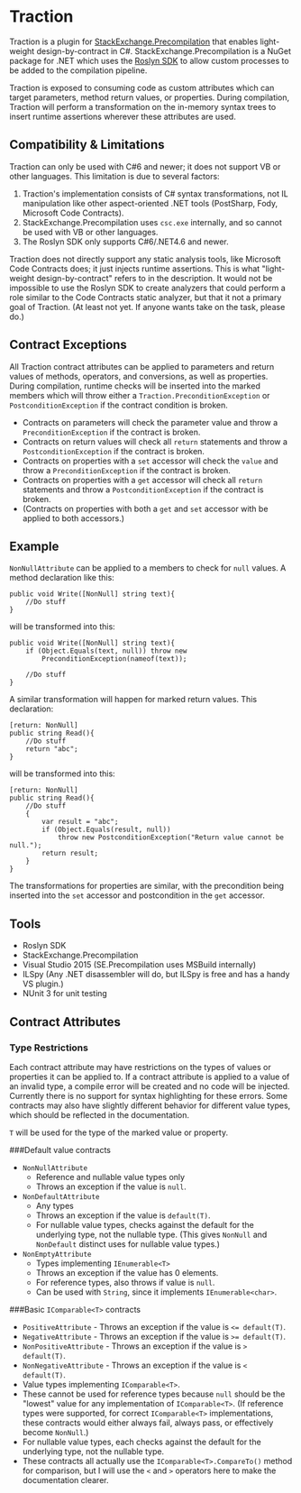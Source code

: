 # Traction

Traction is a plugin for [StackExchange.Precompilation](https://github.com/StackExchange/StackExchange.Precompilation) that enables light-weight design-by-contract in C#.  StackExchange.Precompilation is a NuGet package for .NET which uses the [Roslyn SDK](https://github.com/dotnet/roslyn) to allow custom processes to be added to the compilation pipeline.  

Traction is exposed to consuming code as custom attributes which can target parameters, method return values, or properties.  During compilation, Traction will perform a transformation on the in-memory syntax trees to insert runtime assertions wherever these attributes are used.  

## Compatibility & Limitations

Traction can only be used with C#6 and newer; it does not support VB or other languages.  This limitation is due to several factors:
 1. Traction's implementation consists of C# syntax transformations, not IL manipulation like other aspect-oriented .NET tools (PostSharp, Fody, Microsoft Code Contracts).
 2. StackExchange.Precompilation uses `csc.exe` internally, and so cannot be used with VB or other languages.
 3. The Roslyn SDK only supports C#6/.NET4.6 and newer.

Traction does not directly support any static analysis tools, like Microsoft Code Contracts does; it just injects runtime assertions.  This is what "light-weight design-by-contract" refers to in the description.  It would not be impossible to use the Roslyn SDK to create analyzers that could perform a role similar to the Code Contracts static analyzer, but that it not a primary goal of Traction.  (At least not yet. If anyone wants take on the task, please do.)

## Contract Exceptions
All Traction contract attributes can be applied to parameters and return values of methods, operators, and conversions, as well as properties.  During compilation, runtime checks will be inserted into the marked members which will throw either a `Traction.PreconditionException` or `PostconditionException` if the contract condition is broken.  
 - Contracts on parameters will check the parameter value and throw a `PreconditionException` if the contract is broken.  
 - Contracts on return values will check all `return` statements and throw a `PostconditionException` if the contract is broken.
 - Contracts on properties with a `set` accessor will check the `value` and throw a `PreconditionException` if the contract is broken. 
 - Contracts on properties with a `get` accessor will check all `return` statements and throw a `PostconditionException` if the contract is broken.
 - (Contracts on properties with both a `get` and `set` accessor with be applied to both accessors.)

## Example

`NonNullAttribute` can be applied to a members to check for `null` values.  A method declaration like this:

    public void Write([NonNull] string text){
	    //Do stuff
	}  
	
will be transformed into this:

    public void Write([NonNull] string text){
	    if (Object.Equals(text, null)) throw new 
		    PreconditionException(nameof(text));
			
	    //Do stuff
	}
	
A similar transformation will happen for marked return values. This declaration:

    [return: NonNull]
    public string Read(){
		//Do stuff
	    return "abc";
	} 
	
will be transformed into this:

    [return: NonNull]
    public string Read(){
	    //Do stuff
		{
		    var result = "abc";
			if (Object.Equals(result, null))
			    throw new PostconditionException("Return value cannot be null.");
			return result;
		}
	}
	
The transformations for properties are similar, with the precondition being inserted into the `set` accessor and postcondition in the `get` accessor.

## Tools
 - Roslyn SDK
 - StackExchange.Precompilation
 - Visual Studio 2015 (SE.Precompilation uses MSBuild internally)
 - ILSpy (Any .NET disassembler will do, but ILSpy is free and has a handy VS plugin.)
 - NUnit 3 for unit testing
 
## Contract Attributes
### Type Restrictions
Each contract attribute may have restrictions on the types of values or properties it can be applied to.  If a contract attribute is applied to a value of an invalid type, a compile error will be created and no code will be injected.  Currently there is no support for syntax highlighting for these errors.  Some contracts may also have slightly different behavior for different value types, which should be reflected in the documentation.  

`T` will be used for the type of the marked value or property.

###Default value contracts
 - `NonNullAttribute` 
   - Reference and nullable value types only
   - Throws an exception if the value is `null`. 
 - `NonDefaultAttribute` 
   - Any types
   - Throws an exception if the value is `default(T)`.  
   - For nullable value types, checks against the default for the underlying type, not the nullable type.  (This gives `NonNull` and `NonDefault` distinct uses for nullable value types.)
 - `NonEmptyAttribute` 
   - Types implementing `IEnumerable<T>`
   - Throws an exception if the value has 0 elements.
   - For reference types, also throws if value is `null`.
   - Can be used with `String`, since it implements `IEnumerable<char>`.

###Basic `IComparable<T>` contracts
 - `PositiveAttribute` - Throws an exception if the value is `<= default(T)`.
 - `NegativeAttribute` - Throws an exception if the value is `>= default(T)`.
 - `NonPositiveAttribute` - Throws an exception if the value is `> default(T)`.
 - `NonNegativeAttribute` - Throws an exception if the value is `< default(T)`.
 - Value types implementing `IComparable<T>`.
 - These cannot be used for reference types because `null` should be the "lowest" value for any implementation of `IComparable<T>`.  (If reference types were supported, for correct `IComparable<T>` implementations, these contracts would either always fail, always pass, or effectively become `NonNull`.)
 - For nullable value types, each checks against the default for the underlying type, not the nullable type.
 - These contracts all actually use the `IComparable<T>.CompareTo()` method for comparison, but I will use the `<` and `>` operators here to make the documentation clearer.    


